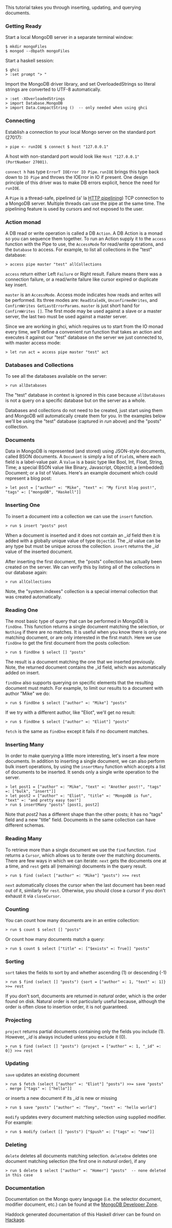 This tutorial takes you through inserting, updating, and querying documents.

### Getting Ready

Start a local MongoDB server in a separate terminal window:

	$ mkdir mongoFiles
	$ mongod --dbpath mongoFiles

Start a haskell session:

	$ ghci
	> :set prompt "> "

Import the MongoDB driver library, and set OverloadedStrings so literal strings are converted to UTF-8 automatically.

	> :set -XOverloadedStrings
	> import Database.MongoDB
	> import Data.CompactString ()  -- only needed when using ghci

### Connecting

Establish a connection to your local Mongo server on the standard port (27017):

	> pipe <- runIOE $ connect $ host "127.0.0.1"

A host with non-standard port would look like `Host "127.0.0.1" (PortNumber 27001)`.

`connect h` has type `ErrorT IOError IO Pipe`. `runIOE` brings this type back down to `IO Pipe` and throws the IOError in IO if present. One design principle of this driver was to make DB errors explicit, hence the need for `runIOE`.

A `Pipe` is a thread-safe, pipelined (a' la [HTTP pipelining](http://en.wikipedia.org/wiki/HTTP_pipelining)) TCP connection to a MongoDB server. Multiple threads can use the pipe at the same time. The pipelining feature is used by cursors and not exposed to the user.

### Action monad

A DB read or write operation is called a DB `Action`. A DB Action is a monad so you can sequence them together. To run an Action supply it to the `access` function with the Pipe to use, the `AccessMode` for read/write operations, and the `Database` to access. For example, to list all collections in the "test" database:

	> access pipe master "test" allCollections

`access` return either Left `Failure` or Right result. Failure means there was a connection failure, or a read/write failure like cursor expired or duplicate key insert.

`master` is an `AccessMode`. Access mode indicates how reads and writes will be performed. Its three modes are: `ReadStaleOk`, `UnconfirmedWrites`, and `ConfirmWrites GetLastErrorParams`. `master` is just short hand for `ConfirmWrites []`. The first mode may be used against a slave or a master server, the last two must be used against a master server.

Since we are working in ghci, which requires us to start from the IO monad every time, we'll define a convenient *run* function that takes an action and executes it against our "test" database on the server we just connected to, with master access mode:

	> let run act = access pipe master "test" act

### Databases and Collections

To see all the databases available on the server:

	> run allDatabases

The "test" database in context is ignored in this case because `allDatabases` is not a query on a specific database but on the server as a whole.

Databases and collections do not need to be created, just start using them and MongoDB will automatically create them for you. In the examples below we'll be using the "test" database (captured in *run* above) and the "posts" colllection.

### Documents

Data in MongoDB is represented (and stored) using JSON-style documents, called BSON documents. A `Document` is simply a list of `Field`s, where each field is a label-value pair. A `Value` is a basic type like Bool, Int, Float, String, Time; a special BSON value like Binary, Javascript, ObjectId; a (embedded) Document; or a list of Values. Here's an example document which could represent a blog post:

	> let post = ["author" =: "Mike", "text" =: "My first blog post!", "tags" =: ["mongoDB", "Haskell"]]

### Inserting One

To insert a document into a collection we can use the `insert` function.

	> run $ insert "posts" post

When a document is inserted and it does not contain an *_id* field then it is added with a globally unique value of type `ObjectId`. The *_id* value can be any type but must be unique across the collection. `insert` returns the *_id* value of the inserted document.

After inserting the first document, the "posts" collection has actually been created on the server. We can verify this by listing all of the collections in our database again:

	> run allCollections

Note, the "system.indexes" collection is a special internal collection that was created automatically.

### Reading One

The most basic type of query that can be performed in MongoDB is `findOne`. This function returns a single document matching the selection, or `Nothing` if there are no matches. It is useful when you know there is only one matching document, or are only interested in the first match. Here we use `findOne` to get the first document from the posts
collection:

	> run $ findOne $ select [] "posts"

The result is a document matching the one that we inserted previously. Note, the returned document contains the _id field, which was automatically added on insert.

`findOne` also supports querying on specific elements that the resulting document must match. For example, to limit our results to a document with author "Mike" we do:

	> run $ findOne $ select ["author" =: "Mike"] "posts"

If we try with a different author, like "Eliot", we'll get no result:

	> run $ findOne $ select ["author" =: "Eliot"] "posts"

`fetch` is the same as `findOne` except it fails if no document matches.

### Inserting Many

In order to make querying a little more interesting, let's insert a few more documents. In addition to inserting a single document, we can also perform bulk insert operations, by using the `insertMany` function which accepts a list of documents to be inserted. It sends only a single write operation to the server.

	> let post1 = ["author" =: "Mike", "text" =: "Another post!", "tags" =: ["bulk", "insert"]]
	> let post2 = ["author" =: "Eliot", "title" =: "MongoDB is fun", "text" =: "and pretty easy too!"]
	> run $ insertMany "posts" [post1, post2]

Note that *post2* has a different shape than the other posts; it has no "tags" field and a new "title" field. Documents in the same collection can have different schemas.

### Reading Many

To retrieve more than a single document we use the `find` function. `find` returns a `Cursor`, which allows us to
iterate over the matching documents. There are few ways in which we can iterate: `next` gets the documents one at a time, and `rest` gets all (remaining) documents in the query result.

	> run $ find (select ["author" =: "Mike"] "posts") >>= rest

`next` automatically closes the cursor when the last document has been read out of it, similarly for `rest`. Otherwise, you should close a cursor if you don't exhaust it via `closeCursor`.

### Counting

You can count how many documents are in an entire collection:

	> run $ count $ select [] "posts"

Or count how many documents match a query:

	> run $ count $ select ["title" =: ["$exists" =: True]] "posts"

### Sorting

`sort` takes the fields to sort by and whether ascending (1) or descending (-1)

	> run $ find (select [] "posts") {sort = ["author" =: 1, "text" =: 1]} >>= rest

If you don't sort, documents are returned in *natural* order, which is the order found on disk. Natural order is not particularly useful because, although the order is often close to insertion order, it is not guaranteed.

### Projecting

`project` returns partial documents containing only the fields you include (1). However, *_id* is always included unless you exclude it (0).

	> run $ find (select [] "posts") {project = ["author" =: 1, "_id" =: 0]} >>= rest

### Updating

`save` updates an existing document

	> run $ fetch (select ["author" =: "Eliot"] "posts") >>= save "posts" . merge ["tags" =: ["hello"]]

or inserts a new document if its *_id* is new or missing

	> run $ save "posts" ["author" =: "Tony", "text" =: "hello world"]

`modify` updates every document matching selection using supplied modifier. For example:

	> run $ modify (select [] "posts") ["$push" =: ["tags" =: "new"]]

### Deleting

`delete` deletes all documents matching selection. `deleteOne` deletes one document matching selection (the first one in *natural* order), if any

	> run $ delete $ select ["author" =: "Homer"] "posts"  -- none deleted in this case

### Documentation

Documentation on the Mongo query language (i.e. the selector document, modifier document, etc.) can be found at the [MongoDB Developer Zone](http://www.mongodb.org/display/DOCS/Developer+Zone).

Haddock generated documentation of this Haskell driver can be found on [Hackage](http://hackage.haskell.org/package/mongoDB).

